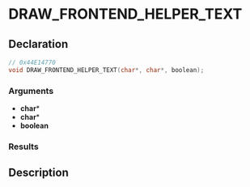 # DRAW_FRONTEND_HELPER_TEXT

## Declaration
```cpp
// 0x44E14770
void DRAW_FRONTEND_HELPER_TEXT(char*, char*, boolean);
```

### Arguments
- **char***
- **char***
- **boolean**

### Results

## Description
